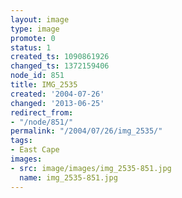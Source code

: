 ```yaml
---
layout: image
type: image
promote: 0
status: 1
created_ts: 1090861926
changed_ts: 1372159406
node_id: 851
title: IMG_2535
created: '2004-07-26'
changed: '2013-06-25'
redirect_from:
- "/node/851/"
permalink: "/2004/07/26/img_2535/"
tags:
- East Cape
images:
- src: image/images/img_2535-851.jpg
  name: img_2535-851.jpg
---
```



